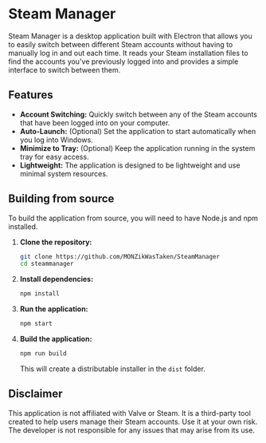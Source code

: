 # Steam Manager

Steam Manager is a desktop application built with Electron that allows you to easily switch between different Steam accounts without having to manually log in and out each time. It reads your Steam installation files to find the accounts you've previously logged into and provides a simple interface to switch between them.

## Features

*   **Account Switching:** Quickly switch between any of the Steam accounts that have been logged into on your computer.
*   **Auto-Launch:** (Optional) Set the application to start automatically when you log into Windows.
*   **Minimize to Tray:** (Optional) Keep the application running in the system tray for easy access.
*   **Lightweight:** The application is designed to be lightweight and use minimal system resources.

## Building from source

To build the application from source, you will need to have Node.js and npm installed.

1.  **Clone the repository:**
    ```bash
    git clone https://github.com/MONZikWasTaken/SteamManager
    cd steammanager
    ```
2.  **Install dependencies:**
    ```bash
    npm install
    ```
3.  **Run the application:**
    ```bash
    npm start
    ```
4.  **Build the application:**
    ```bash
    npm run build
    ```
    This will create a distributable installer in the `dist` folder.

## Disclaimer

This application is not affiliated with Valve or Steam. It is a third-party tool created to help users manage their Steam accounts. Use it at your own risk. The developer is not responsible for any issues that may arise from its use. 
